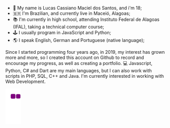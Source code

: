 - 👋 My name is Lucas Cassiano Maciel dos Santos, and i'm 18;
- 🇧🇷 I'm Brazilian, and currently live in Maceió, Alagoas;
- 📚 I'm currently in high school, attending Instituto Federal de Alagoas (IFAL), taking a technical computer course;
- 🕹️ I usually program in JavaScript and Python;
- 🌎 I speak English, German and Portuguese (native language);

Since I started programming four years ago, in 2019, my interest has grown more and more, so I created this account on Github to record and encourage my progress, as well as creating a portfolio. 💻
Javascript, Python, C# and Dart are my main languages, but I can also work with scripts in PHP, SQL, C++ and Java. I'm currently interested in working with Web Development.

![snake gif](https://github.com/lucas7maciel/lucas7maciel/blob/output/github-contribution-grid-snake.gif)
